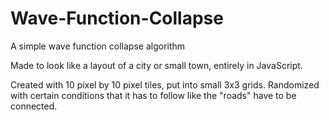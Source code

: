 # Wave-Function-Collapse
A simple wave function collapse algorithm

Made to look like a layout of a city or small town, entirely in JavaScript.

Created with 10 pixel by 10 pixel tiles, put into small 3x3 grids. Randomized with certain conditions that it has to follow like the "roads" have to be connected.
